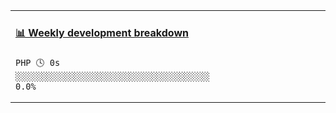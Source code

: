 <table>
<tr>
<td valign="top" width="50%">
 
<!-- waka-box start -->
#### <a href="https://gist.github.com/13c090acdd50aefe27f6ddd4cfd68542" target="_blank">📊 Weekly development breakdown</a>
```text
PHP 🕓 0s ░░░░░░░░░░░░░░░░░░░░░░░░░░░░░░░░░░░░░░  0.0%
```
<!-- Powered by https://github.com/YouEclipse/waka-box-go . -->
<!-- waka-box end -->
 
</td>
<td valign="top" width="50%">
 
<!-- steam-box start -->
<!-- steam-box end -->
 
</td>
</tr>
</table>
